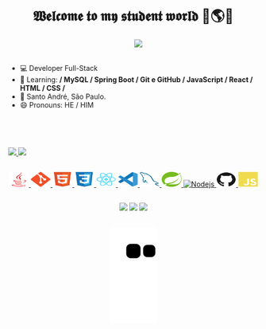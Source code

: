 <h1 align="center">  𝖂𝖊𝖑𝖈𝖔𝖒𝖊 𝖙𝖔 𝖒𝖞 𝖘𝖙𝖚𝖉𝖊𝖓𝖙 𝖜𝖔𝖗𝖑𝖉 🚀🌎🚀 </h2> 

<div>
 
<img align="right" width="250" src="https://c.tenor.com/57w9du3NrV0AAAAd/css-html.gif">

 
 <br>
 <br>
 
 - 💻 Developer Full-Stack
- 🌱 Learning: **/ MySQL / Spring Boot / Git e GitHub / JavaScript / React / HTML / CSS /**
- 🏡 Santo André, São Paulo.
- 😄 Pronouns: HE / HIM

 <br>
 <br>
 
 
</div>

##

<div>
  
 
<div align="left">
  <a href="https://github.com/dogzeira">
  <img height="175em" src="https://github-readme-stats.vercel.app/api?username=dogzeira&show_icons=true&theme=dark&include_all_commits=true&count_private=true&title_color=1a7d2e&icon_color=1a7d2e"/>
  <img height="175em" src="https://github-readme-stats.vercel.app/api/top-langs/?username=dogzeira&layout=compact&langs_count=7&theme=dark&title_color=1a7d2e"/>   
</div>
  
##
   
 <div align="center">
  <img alt="Java" height="30" width="40" src="https://raw.githubusercontent.com/devicons/devicon/master/icons/java/java-plain.svg">
  <img alt="Git" height="30" width="40" src="https://raw.githubusercontent.com/devicons/devicon/master/icons/git/git-original.svg">
  <img alt="HTML" height="30" width="40" src="https://raw.githubusercontent.com/devicons/devicon/master/icons/html5/html5-original.svg">
  <img alt="CSS" height="30" width="40" src="https://raw.githubusercontent.com/devicons/devicon/master/icons/css3/css3-original.svg">
  <img alt="React" height="30" width="40" src="https://raw.githubusercontent.com/devicons/devicon/master/icons/react/react-original.svg">
  <img alt="VScode" height="30" width="40" src="https://raw.githubusercontent.com/devicons/devicon/master/icons/vscode/vscode-original.svg">
  <img alt="MySQL" height="30" width="40" src="https://raw.githubusercontent.com/devicons/devicon/master/icons/mysql/mysql-plain.svg">
  <img alt="Spring" height="30" width="40" src="https://raw.githubusercontent.com/devicons/devicon/master/icons/spring/spring-original.svg">
  <img alt="Nodejs" height="30" width="40" src="https://cdn.worldvectorlogo.com/logos/nodejs-icon.svg">
  <img alt="GitHub" height="30" width="40" src="https://raw.githubusercontent.com/devicons/devicon/master/icons/github/github-original.svg">
  <img alt="Js" height="30" width="40" src="https://raw.githubusercontent.com/devicons/devicon/master/icons/javascript/javascript-plain.svg">
</div>
 
##
          
 </div>
  
 
   
  <div align="center">  
  <a href="https://instagram.com/_dogzeiraa_" target="_blank"><img src="https://img.shields.io/badge/-Instagram-%23E4405F?style=for-the-badge&logo=instagram&logoColor=white" target="_blank"></a> 
        <a href="https://www.linkedin.com/in/doug-rocha/" target="_blank"><img src="https://img.shields.io/badge/-LinkedIn-%230077B5?style=for-the-badge&logo=linkedin&logoColor=white" target="_blank"></a> 
    <a href = "mailto:douglasdanilobutu13@gmail.com"><img src="https://img.shields.io/badge/-Gmail-%23333?style=for-the-badge&logo=gmail&logoColor=white" target="_blank"></a>
   
##
    
    
  
![Snake animation](https://github.com/dogzeira/dogzeira/blob/output/github-contribution-grid-snake.svg)

   

